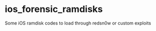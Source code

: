 ios_forensic_ramdisks
=====================

Some iOS ramdisk codes to load through redsn0w or custom exploits
